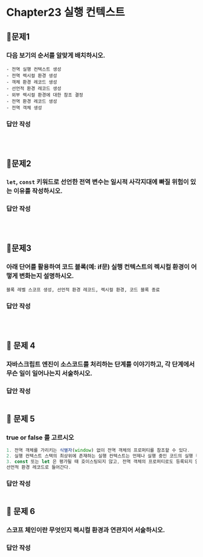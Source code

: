 # Chapter23 실행 컨텍스트
## 📌문제1
### 다음 보기의 순서를 알맞게 배치하시오.
```
- 전역 실행 컨텍스트 생성
- 전역 렉시컬 환경 생성
- 객체 환경 레코드 생성
- 선언적 환경 레코드 생성
- 외부 렉시컬 환경에 대한 참조 결정
- 전역 환경 레코드 생성
- 전역 객체 생성
```
### 답안 작성
```
```

<br>

## 📌문제2
### `let`, `const` 키워드로 선언한 전역 변수는 일시적 사각지대에 빠질 위험이 있는 이유를 작성하시오.
### 답안 작성
```
```

<br>

## 📌문제3
### 아래 단어를 활용하여 코드 블록(예: if문) 실행 컨텍스트의 렉시컬 환경이 어떻게 변화는지 설명하시오.
```
블록 레벨 스코프 생성, 선언적 환경 레코드, 렉시컬 환경, 코드 블록 종료
```
### 답안 작성
```
```

<br>

## 📌 문제 4
### 자바스크립트 엔진이 소스코드를 처리하는 단계를 이야기하고, 각 단계에서 무슨 일이 일어나는지 서술하시오.

### 답안 작성
```
```
    

## 📌 문제 5
### true or false 를 고르시오
```jsx
1. 전역 객체를 가리키는 식별자(window) 없이 전역 객체의 프로퍼티를 참조할 수 있다.
2. 실행 컨텍스트 스택의 최상위에 존재하는 실행 컨텍스트는 언제나 실행 중인 코드의 실행 컨텍스트이다.
3. const 또는 let 은 평가될 때 호이스팅되지 않고, 전역 객체의 프로퍼티로도 등록되지 않으며,
선언적 환경 레코드로 들어간다.  
```
### 답안 작성
```
```

## 📌 문제 6
### 스코프 체인이란 무엇인지 렉시컬 환경과 연관지어 서술하시오.
### 답안 작성
```
```

<br>
